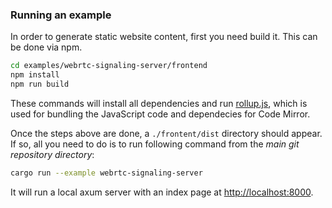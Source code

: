 
### Running an example

In order to generate static website content, first you need build it. This can be done via npm.

```bash
cd examples/webrtc-signaling-server/frontend
npm install
npm run build
```

These commands will install all dependencies and run [rollup.js](https://rollupjs.org/), which is used for bundling the JavaScript code and dependecies for Code Mirror.

Once the steps above are done, a `./frontent/dist` directory should appear. If so, all you need to do is to run following command from the *main git repository directory*:

```bash
cargo run --example webrtc-signaling-server
```

It will run a local axum server with an index page at [http://localhost:8000](http://localhost:8000).
